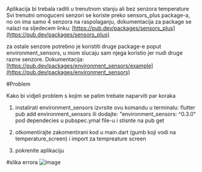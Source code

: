 Aplikacija bi trebala raditi u trenutnom stanju ali bez senzora temperature
Svi trenutni omoguceni senzori se koriste preko sensors_plus package-a, no on ima samo 4 senzora na raspolaganju, dokumentacija za package se nalazi na sljedecem linku:
[https://pub.dev/packages/sensors_plus](https://pub.dev/packages/sensors_plus)

za ostale senzore potrebno je koristiti druge package-e poput environment_sensors, u mom slucaju sam njega koristio jer nudi druge razne senzore. Dokumentacija:
[https://pub.dev/packages/environment_sensors/example](https://pub.dev/packages/environment_sensors)

#Problem

Kako bi vidjeli problem s kojim se patim trebate naparviti par koraka

1. instalirati environment_sensors
   izvrsite ovu komandu u terminalu: flutter pub add environment_sensors
   ili dodajte: "environment_sensors: ^0.3.0" pod dependecies u pubspec.ymal file-u i stisnte na pub get

2. otkomentirajte zakomentirani kod u main.dart (gumb koji vodi na temperature_screen) i import za tempreature screen

3. pokrenite aplikaciju

#slika errora
![image](https://github.com/user-attachments/assets/16e379f2-7ac1-481b-8965-573e58463c5b)
